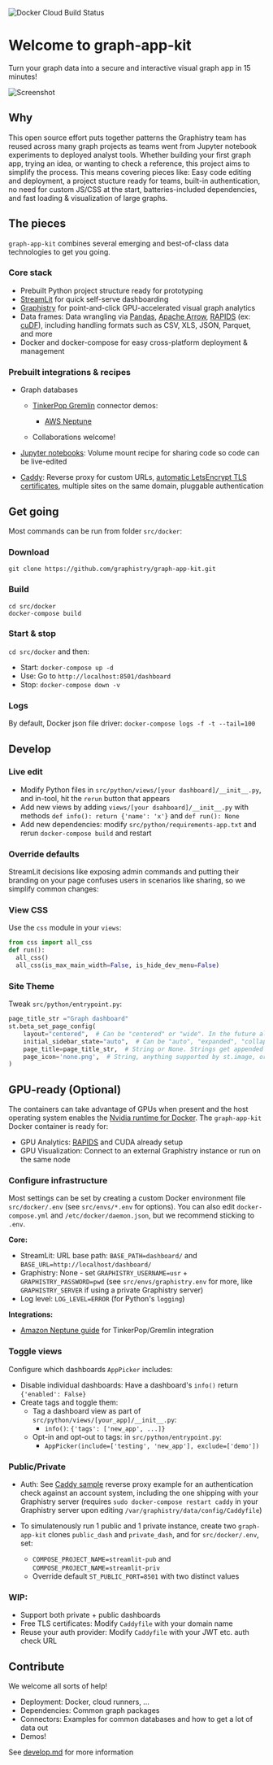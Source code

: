 ![Docker Cloud Build Status](https://img.shields.io/docker/cloud/build/graphistry/graph-app-kit-st)

# Welcome to graph-app-kit

Turn your graph data into a secure and interactive visual graph app in 15 minutes! 


![Screenshot](https://user-images.githubusercontent.com/4249447/92298596-8e518600-eeff-11ea-8276-069281a4af93.png)

## Why

This open source effort puts together patterns the Graphistry team has reused across many graph projects as teams went from Jupyter notebook experiments to deployed analyst tools. Whether building your first graph app, trying an idea,  or wanting to check a reference, this project aims to simplify the process. This means covering pieces like: Easy code editing and deployment, a project stucture ready for teams, built-in authentication, no need for custom JS/CSS at the start, batteries-included dependencies, and fast loading & visualization of large graphs.

## The pieces

`graph-app-kit` combines several emerging and best-of-class data technologies to get you going.

### Core stack

* Prebuilt Python project structure ready for prototyping
* [StreamLit](https://www.streamlit.io/) for quick self-serve dashboarding
* [Graphistry](https://www.graphistry.com/get-started) for point-and-click GPU-accelerated visual graph analytics
* Data frames: Data wrangling via [Pandas](https://pandas.pydata.org/), [Apache Arrow](https://arrow.apache.org/), [RAPIDS](https://rapids.ai/) (ex: [cuDF](https://github.com/rapidsai/cudf)), including handling formats such as CSV, XLS, JSON, Parquet, and more
* Docker and docker-compose for easy cross-platform deployment & management

### Prebuilt integrations & recipes

* Graph databases
  
  * [TinkerPop Gremlin](https://tinkerpop.apache.org/) connector demos:
    * [AWS Neptune](https://aws.amazon.com/neptune/)

  * Collaborations welcome!

* [Jupyter notebooks](https://jupyter.org/): Volume mount recipe for sharing code so code can be live-edited

* [Caddy](https://caddyserver.com/): Reverse proxy for custom URLs, [automatic LetsEncrypt TLS certificates](http://letsencrypt.org/), multiple sites on the same domain, pluggable authentication

## Get going

Most commands can be run from folder `src/docker`:

### Download

```
git clone https://github.com/graphistry/graph-app-kit.git
```

### Build

```
cd src/docker
docker-compose build
```

### Start & stop


`cd src/docker` and then:

* Start: `docker-compose up -d`
* Use: Go to `http://localhost:8501/dashboard`
* Stop: `docker-compose down -v`

### Logs

By default, Docker json file driver: `docker-compose logs -f -t --tail=100`

## Develop

### Live edit

* Modify Python files in `src/python/views/[your dashboard]/__init__.py`, and in-tool, hit the `rerun` button that appears
* Add new views by adding `views/[your dsahboard]/__init__.py` with methods `def info(): return {'name': 'x'}` and `def run(): None`
* Add new dependencies: modify `src/python/requirements-app.txt` and rerun `docker-compose build` and restart

### Override defaults

StreamLit decisions like exposing admin commands and putting their branding on your page confuses users in scenarios like sharing, so we simplify common changes:

### View CSS
Use the `css` module in your `views`:

```python
from css import all_css
def run():
  all_css()
  all_css(is_max_main_width=False, is_hide_dev_menu=False)
```

### Site Theme
Tweak `src/python/entrypoint.py`:

```python
page_title_str ="Graph dashboard"
st.beta_set_page_config(
	layout="centered",  # Can be "centered" or "wide". In the future also "dashboard", etc.
	initial_sidebar_state="auto",  # Can be "auto", "expanded", "collapsed"
	page_title=page_title_str,  # String or None. Strings get appended with "• Streamlit". 
	page_icon='none.png',  # String, anything supported by st.image, or None.
)
```

## GPU-ready (Optional)

The containers can take advantage of GPUs when present and the host operating system enables the [Nvidia runtime for Docker](https://github.com/NVIDIA/nvidia-docker). The `graph-app-kit` Docker container is ready for:

* GPU Analytics:  [RAPIDS](https://www.rapids.ai) and CUDA already setup
* GPU Visualization: Connect to an external Graphistry instance or run on the same node

### Configure infrastructure

Most settings can be set by creating a custom Docker environment file `src/docker/.env` (see `src/envs/*.env` for options). You can also edit `docker-compose.yml` and `/etc/docker/daemon.json`, but we recommend sticking to `.env`.

**Core:**
* StreamLit: URL base path: `BASE_PATH=dashboard/` and `BASE_URL=http://localhost/dashboard/`
* Graphistry: None - set `GRAPHISTRY_USERNAME=usr` + `GRAPHISTRY_PASSWORD=pwd` (see `src/envs/graphistry.env` for more, like `GRAPHISTRY_SERVER` if using a private Graphistry server)
* Log level: `LOG_LEVEL=ERROR` (for Python's `logging`)

**Integrations:**
* [Amazon Neptune guide](docs/neptune.md) for TinkerPop/Gremlin integration


### Toggle views

Configure which dashboards `AppPicker` includes:

* Disable individual dashboards: Have a dashboard's `info()` return `{'enabled': False}`
* Create tags and toggle them: 
  * Tag a dashboard view as part of `src/python/views/[your_app]/__init__.py`:
     * `info()`: `{'tags': ['new_app', ...]}`
  * Opt-in and opt-out to tags: in `src/python/entrypoint.py`:
    * `AppPicker(include=['testing', 'new_app'], exclude=['demo'])`

### Public/Private

* Auth: See [Caddy sample](src/caddy/Caddyfile) reverse proxy example for an authentication check against an account system, including the one shipping with your Graphistry server (requires `sudo docker-compose restart caddy` in your Graphistry server upon editing `/var/graphistry/data/config/Caddyfile`)

* To simulatenously run 1 public and 1 private instance, create two `graph-app-kit` clones `public_dash` and `private_dash`, and for `src/docker/.env`, set:
  * `COMPOSE_PROJECT_NAME=streamlit-pub` and `COMPOSE_PROJECT_NAME=streamlit-priv`
  * Override default `ST_PUBLIC_PORT=8501` with two distinct values


### WIP:
* Support both private + public dashboards
* Free TLS certificates: Modify `Caddyfile` with your domain name
* Reuse your auth provider: Modify `Caddyfile` with your JWT etc. auth check URL

## Contribute

We welcome all sorts of help!

* Deployment: Docker, cloud runners, ...
* Dependencies: Common graph packages
* Connectors: Examples for common databases and how to get a lot of data out
* Demos!

See [develop.md](develop.md) for more information
